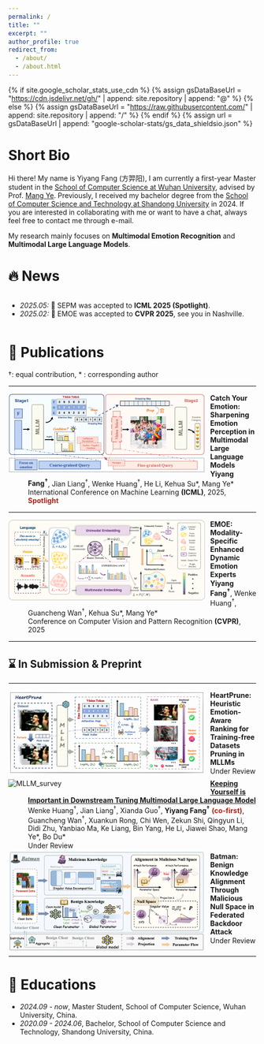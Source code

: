 ```yaml
---
permalink: /
title: ""
excerpt: ""
author_profile: true
redirect_from: 
  - /about/
  - /about.html
---
```


<style>
  dl {
    margin-top: 1px;
    margin-bottom: 5px; /* 调整这个值以获得合适的间距 */
    clear: both;
  }

  img {
    display: block;
    margin: 0px 10px 10px 0px; /* 图片居中 上右下左*/ 
    max-width: 100%; /* 限制图片最大宽度 */
  }

  hr {
    border: 1px solid #ebebeb; /* 调整分隔线的颜色和样式 */
    /* margin: 10px;  */
    clear: both; 
  }


  dl dd {
  color: #; 
  margin-top: 1px; 
  margin-bottom: 1px;
}

  dl dd strong {
  font-weight: bold;
  }


  .publication-title {
    font-weight: bold;
  }

  .image-container {
    display: flex;
    justify-content: center;
    gap: 10px; /* 控制图片间距 */
    margin: 20px 0;
  }

  .image-container img {
    max-width: 150px; /* 控制最大宽度 */
    height: auto;
    margin: 0; /* 移除原来的 margin */
  }

  .co-first {
    color: #B02418;
  }

  .spotlight {
    color: #B02418;
  }
  
</style>

{% if site.google_scholar_stats_use_cdn %}
{% assign gsDataBaseUrl = "https://cdn.jsdelivr.net/gh/" | append: site.repository | append: "@" %}
{% else %}
{% assign gsDataBaseUrl = "https://raw.githubusercontent.com/" | append: site.repository | append: "/" %}
{% endif %}
{% assign url = gsDataBaseUrl | append: "google-scholar-stats/gs_data_shieldsio.json" %}

<span class='anchor' id='about-me'></span>


# Short Bio

Hi there! My name is Yiyang Fang (方羿阳), I am currently a first-year Master student in the [School of Computer Science at Wuhan University](https://cs.whu.edu.cn/), advised by Prof. [Mang Ye](https://scholar.google.com/citations?user=j-HxRy0AAAAJ&hl=zh-CN). Previously, I received my bachelor degree from the [School of Computer Science and Technology at Shandong University](https://www.cs.sdu.edu.cn/) in 2024. If you are interested in collaborating with me or want to have a chat, always feel free to contact me through e-mail.

My research mainly focuses on **Multimodal Emotion Recognition** and **Multimodal Large Language Models**.




# 🔥 News
<div style="max-height: 200px; overflow-y: auto;">
<ul>
  <li><em>2025.05:</em> 🌟 SEPM was accepted to <strong>ICML 2025 (Spotlight)</strong>.</li>
  <li><em>2025.02:</em> 🚀 EMOE was accepted to <strong>CVPR 2025</strong>, see you in Nashville.</li>
</ul>
</div>

# 📝 Publications 

&dagger;: equal contribution, * : corresponding author

<hr>

<dl>
  <dt><img align="left" width="400" src="../images/paper/SEPM.png" alt="SEPM"></dt>
  <dd><a class="publication-title">Catch Your Emotion: Sharpening Emotion Perception in Multimodal Large Language Models</a></dd>
  <dd><strong>Yiyang Fang<sup>&dagger;</sup></strong>, Jian Liang<sup>&dagger;</sup>, Wenke Huang<sup>&dagger;</sup>, He Li, Kehua Su*, Mang Ye*</dd>
  <dd>International Conference on Machine Learning  <strong>(ICML)</strong>, 2025, <strong><span class="spotlight">Spotlight</span></strong></dd>
</dl>

<hr>

<dl>
  <dt><img align="left" width="400" src="../images/paper/EMOE.png" alt="EMOE"></dt>
  <dd><a class="publication-title">EMOE: Modality-Specific Enhanced Dynamic Emotion Experts</a></dd>
  <dd><strong>Yiyang Fang<sup>&dagger;</sup></strong>, Wenke Huang<sup>&dagger;</sup>, Guancheng Wan<sup>&dagger;</sup>, Kehua Su*, Mang Ye*</dd>
  <dd>Conference on Computer Vision and Pattern Recognition <strong>(CVPR)</strong>, 2025</dd>
</dl>

<hr>

## ⌛️ In Submission & Preprint

<hr>

<dl>
  <dt><img align="left" width="400" src="../images/paper/HeartPrune.png" alt="HeartPrune"></dt>
  <dd><a class="publication-title">HeartPrune: Heuristic Emotion-Aware Ranking for Training-free Datasets Pruning in MLLMs</a></dd>
  <dd>Under Review</dd>
</dl>

<dl>
  <dt><img align="left" width="400" src="../images/paper/MLLM_survey.png" alt="MLLM_survey"></dt>
  <dd><a href="https://arxiv.org/abs/2503.04543" class="publication-title">Keeping Yourself is Important in Downstream Tuning Multimodal Large Language Model</a></dd>
  <dd>Wenke Huang<sup>&dagger;</sup>, Jian Liang<sup>&dagger;</sup>, Xianda Guo<sup>&dagger;</sup>, <strong>Yiyang Fang<sup>&dagger;</sup></strong> <strong><span class="co-first">(co-first)</span></strong>, Guancheng Wan<sup>&dagger;</sup>, Xuankun Rong, Chi Wen, Zekun Shi, Qingyun Li, Didi Zhu, Yanbiao Ma, Ke Liang, Bin Yang, He Li, Jiawei Shao, Mang Ye*, Bo Du*</dd>
  <dd>Under Review</dd>
</dl>

<dl>
  <dt><img align="left" width="400" src="../images/paper/Batman.png" alt="Batman"></dt>
  <dd><a class="publication-title">Batman: Benign Knowledge Alignment Through Malicious Null Space in Federated Backdoor Attack</a></dd>
  <dd>Under Review</dd>
</dl>


<hr>


# 📖 Educations

- *2024.09 - now*, Master Student, School of Computer Science, Wuhan University, China.
- *2020.09 - 2024.06*, Bachelor, School of Computer Science and Technology, Shandong University, China.

